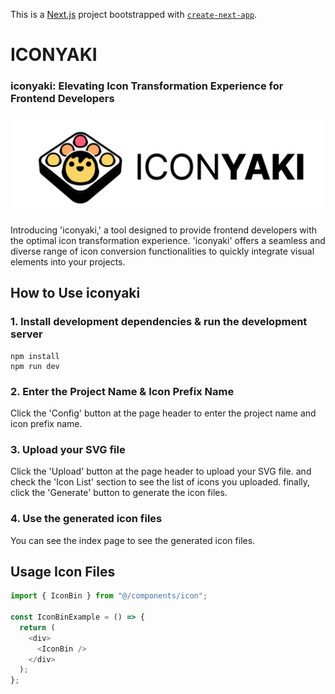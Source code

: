 This is a [Next.js](https://nextjs.org/) project bootstrapped with [`create-next-app`](https://github.com/vercel/next.js/tree/canary/packages/create-next-app).

# ICONYAKI

### iconyaki: Elevating Icon Transformation Experience for Frontend Developers

![iconyaki.png](docs%2Ficonyaki.png)

Introducing 'iconyaki,' a tool designed to provide frontend developers with the optimal icon transformation experience. 'iconyaki' offers a seamless and diverse range of icon conversion functionalities to quickly integrate visual elements into your projects.

## How to Use iconyaki


### 1. Install development dependencies & run the development server
```shell
npm install
npm run dev
```

### 2. Enter the Project Name & Icon Prefix Name
Click the 'Config' button at the page header to enter the project name and icon prefix name.

### 3. Upload your SVG file
Click the 'Upload' button at the page header to upload your SVG file. 
and check the 'Icon List' section to see the list of icons you uploaded.
finally, click the 'Generate' button to generate the icon files.

### 4. Use the generated icon files
You can see the index page to see the generated icon files.

## Usage Icon Files
```typescript
import { IconBin } from "@/components/icon";

const IconBinExample = () => {
  return (
    <div>
      <IconBin />
    </div>
  );
};
```
